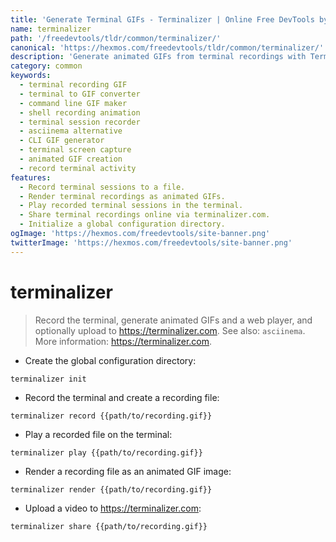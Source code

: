 ```yaml
---
title: 'Generate Terminal GIFs - Terminalizer | Online Free DevTools by Hexmos'
name: terminalizer
path: '/freedevtools/tldr/common/terminalizer/'
canonical: 'https://hexmos.com/freedevtools/tldr/common/terminalizer/'
description: 'Generate animated GIFs from terminal recordings with Terminalizer. Record terminal sessions, create GIF animations, and share them online. Free online tool, no registration required.'
category: common
keywords:
  - terminal recording GIF
  - terminal to GIF converter
  - command line GIF maker
  - shell recording animation
  - terminal session recorder
  - asciinema alternative
  - CLI GIF generator
  - terminal screen capture
  - animated GIF creation
  - record terminal activity
features:
  - Record terminal sessions to a file.
  - Render terminal recordings as animated GIFs.
  - Play recorded terminal sessions in the terminal.
  - Share terminal recordings online via terminalizer.com.
  - Initialize a global configuration directory.
ogImage: 'https://hexmos.com/freedevtools/site-banner.png'
twitterImage: 'https://hexmos.com/freedevtools/site-banner.png'
---
```


# terminalizer

> Record the terminal, generate animated GIFs and a web player, and optionally upload to <https://terminalizer.com>.
> See also: `asciinema`.
> More information: <https://terminalizer.com>.

- Create the global configuration directory:

`terminalizer init`

- Record the terminal and create a recording file:

`terminalizer record {{path/to/recording.gif}}`

- Play a recorded file on the terminal:

`terminalizer play {{path/to/recording.gif}}`

- Render a recording file as an animated GIF image:

`terminalizer render {{path/to/recording.gif}}`

- Upload a video to <https://terminalizer.com>:

`terminalizer share {{path/to/recording.gif}}`
